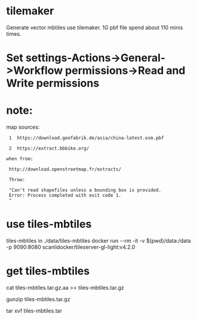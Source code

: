 # tilemaker
Generate vector mbtiles use tilemaker.   1G pbf file spend about 110 minis times.
# Set settings-Actions->General->Workflow permissions->Read and Write permissions
# note:
   map sources:
   
     1  https://download.geofabrik.de/asia/china-latest.osm.pbf
     
     2  https://extract.bbbike.org/
     
    when from:
    
     http://download.openstreetmap.fr/extracts/
     
     Throw:
     
     "Can't read shapefiles unless a bounding box is provided.
     Error: Process completed with exit code 1.
     "
# use tiles-mbtiles
 tiles-mbtiles in ./data/tiles-mbtiles
 docker run --rm -it -v $(pwd)/data:/data -p 9090:8080 scanlidocker/tileserver-gl-light:v4.2.0 
 

# get tiles-mbtiles
cat tiles-mbtiles.tar.gz.aa >> tiles-mbtiles.tar.gz

gunzip tiles-mbtiles.tar.gz

tar xvf tiles-mbtiles.tar
